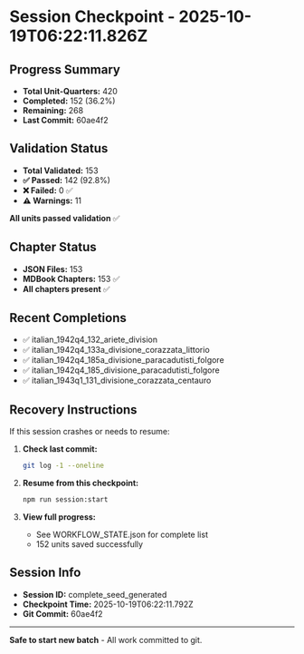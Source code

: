 # Session Checkpoint - 2025-10-19T06:22:11.826Z

## Progress Summary

- **Total Unit-Quarters:** 420
- **Completed:** 152 (36.2%)
- **Remaining:** 268
- **Last Commit:** 60ae4f2

## Validation Status

- **Total Validated:** 153
- **✅ Passed:** 142 (92.8%)
- **❌ Failed:** 0 ✅
- **⚠️ Warnings:** 11

**All units passed validation** ✅

## Chapter Status

- **JSON Files:** 153
- **MDBook Chapters:** 153 ✅
- **All chapters present** ✅

## Recent Completions

- ✅ italian_1942q4_132_ariete_division
- ✅ italian_1942q4_133a_divisione_corazzata_littorio
- ✅ italian_1942q4_185a_divisione_paracadutisti_folgore
- ✅ italian_1942q4_185_divisione_paracadutisti_folgore
- ✅ italian_1943q1_131_divisione_corazzata_centauro

## Recovery Instructions

If this session crashes or needs to resume:

1. **Check last commit:**
   ```bash
   git log -1 --oneline
   ```

2. **Resume from this checkpoint:**
   ```bash
   npm run session:start
   ```

3. **View full progress:**
   - See WORKFLOW_STATE.json for complete list
   - 152 units saved successfully

## Session Info

- **Session ID:** complete_seed_generated
- **Checkpoint Time:** 2025-10-19T06:22:11.792Z
- **Git Commit:** 60ae4f2

---

**Safe to start new batch** - All work committed to git.
